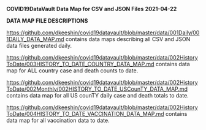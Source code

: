 __COVID19DataVault__
__Data Map for CSV and JSON Files__
__2021-04-22__


__DATA MAP FILE DESCRIPTIONS__
 
https://github.com/dkeeshin/covid19datavault/blob/master/data/001Daily/001DAILY_DATA_MAP.md
contains data maps describing all CSV and JSON data files generated daily. 

https://github.com/dkeeshin/covid19datavault/blob/master/data/002HistoryToDate/003HISTORY_TO_DATE_COUNTRY_DATA_MAP.md
contains data map for ALL country case and death counts to date.  

https://github.com/dkeeshin/covid19datavault/blob/master/data/002HistoryToDate/002Monthly/002HISTORY_TO_DATE_USCounTY_DATA_MAP.md
contains data map for all US counTY daily case and death totals to date. 

https://github.com/dkeeshin/covid19datavault/blob/master/data/002HistoryToDate/004HISTORY_TO_DATE_VACCINATION_DATA_MAP.md  contains data map for all vaccination data to date.





